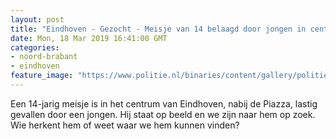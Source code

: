 ```yaml
---
layout: post
title: "Eindhoven - Gezocht - Meisje van 14 belaagd door jongen in centrum Eindhoven"
date: Mon, 18 Mar 2019 16:41:00 GMT
categories: 
- noord-brabant 
- eindhoven 
feature_image: "https://www.politie.nl/binaries/content/gallery/politie/gezocht/verdachten/2019/februari/09-ob/bb_bvh2018152168_aanranding-ehv/eindhoven-meisje-belaagd-nabij-piazza.jpg"
---
```


Een 14-jarig meisje is in het centrum van Eindhoven, nabij de Piazza, lastig gevallen door een jongen. Hij staat op beeld en we zijn naar hem op zoek. Wie herkent hem of weet waar we hem kunnen vinden?
